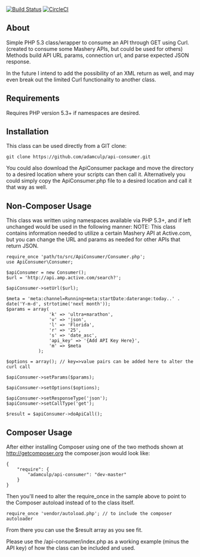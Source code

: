 [![Build Status](https://travis-ci.org/adamculp/api-consumer.svg?branch=master)](https://travis-ci.org/adamculp/api-consumer)
[![CircleCI](https://circleci.com/gh/adamculp/api-consumer.svg?style=svg)](https://circleci.com/gh/adamculp/api-consumer)

About
-----

Simple PHP 5.3 class/wrapper to consume an API through GET using Curl. (created to consume some Mashery APIs, but could be used for others) Methods build API URL params, connection url, and parse expected JSON response.

In the future I intend to add the possibility of an XML return as well, and may even break out the limited Curl functionality to another class.

Requirements
------------

Requires PHP version 5.3+ if namespaces are desired.

Installation
------------

This class can be used directly from a GIT clone:

    git clone https://github.com/adamculp/api-consumer.git

You could also download the ApiConsumer package and move the directory to a desired location where your scripts can then call it.  Alternatively you could simply copy the ApiConsumer.php file to a desired location and call it that way as well.

Non-Composer Usage
------------------

This class was written using namespaces available via PHP 5.3+, and if left unchanged would be used in the following manner:
NOTE: This class contains information needed to utilize a certain Mashery API at Active.com, but you can change the URL and params as needed for other APIs that return JSON.

    require_once 'path/to/src/ApiConsumer/Consumer.php';
    use ApiConsumer\Consumer;
    
    $apiConsumer = new Consumer();
    $url = 'http://api.amp.active.com/search?';
    
    $apiConsumer->setUrl($url);
    
    $meta = 'meta:channel=Running+meta:startDate:daterange:today..' . date('Y-m-d', strtotime('next month'));
    $params = array(
                    'k' => 'ultra+marathon',
                    'v' => 'json',
                    'l' => 'Florida',
                    'r' => '25',
                    's' => 'date_asc',
                    'api_key' => '{Add API Key Here}',
                    'm' => $meta
                );
                
    $options = array(); // key=>value pairs can be added here to alter the curl call
    
    $apiConsumer->setParams($params);
    
    $apiConsumer->setOptions($options);
    
    $apiConsumer->setResponseType('json');
    $apiConsumer->setCallType('get');
    
    $result = $apiConsumer->doApiCall();

Composer Usage
------------------

After either installing Composer using one of the two methods shown at http://getcomposer.org the composer.json would look like:

    {
        "require": {
            "adamculp/api-consumer": "dev-master"
        }
    }

Then you'll need to alter the require_once in the sample above to point to the Composer autoload instead of to the class itself.

    require_once 'vendor/autoload.php'; // to include the composer autoloader


From there you can use the $result array as you see fit.

Please use the /api-consumer/index.php as a working example (minus the API key) of how the class can be included and used.
